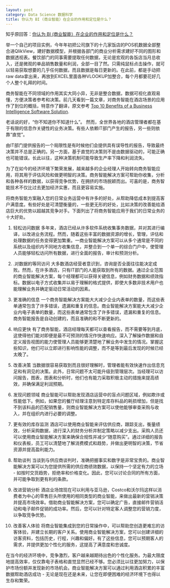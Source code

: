 ```yaml
---
layout: post
category: Data Science 数据科学
title: 你认为 BI (商业智能）在企业的作用和定位是什么？
---
```


知乎原回答：[你认为 BI (商业智能）在企业的作用和定位是什么？](https://www.zhihu.com/people/zuckgo/answers?page=2)

举一个自己的项目实例，今年年初把公司旗下的十几家饭店的POS机数据全部整合进QlikView，建好数据模型，并根据各部门的商业分析需求建好不同的图形和数据透视表。餐饮部门的同事需要提取任何数据，无论是宏观的各饭店当月总收入，还是微观的单品销售数量和利润，全部一目了然。只需纯鼠标点击操作，就可以轻易获取想要的几乎任何数据，而且数据是每日更新的。在此前，都是手动把raw data拿出来，再放到EXCEL里面各种VLOOKUP加整合，每个月都要花好几个人整个礼拜的时间。

商务智能在不同领域的作用其实大同小异，无非是整合数据，数据可视化直观易懂，方便决策者参考和决策。前几天看到一篇文章，对商务智能在酒店场景的应用作了到位的概括，特意作了翻译，原文参考 [Top 10 Benefits of a Business Intelligence Software Solution](https://www.hotelexecutive.com/business_review/2235/top-10-benefits-of-a-business-intelligence-software-solution).

<!-- more -->

老话说的好，“你不知道你不知道什么”。 然而，全世界各地的酒店管理者都在基于有限的信息作关键性的业务决策。有些人依赖IT部门产生的报告，另一些则依靠“直觉”。

由IT部门提供报告的一个局限性是有时候他们会提供具有误导性的报告，导致最终决策并不总是正确的。另一方面，基于直觉的决策则不是由数据驱动的，可能正确也可能错误。长此以往，这种决策机制可能导致生产率下降和利润流失。

为了在如今的经济环境下繁荣发展，越来越多的企业经理人开始转向商务智能应用，将其用于评估风险和做更明智的决策。商务智能解决方案可帮助你收集，分析和各种各样的数据，以获得竞争优势，在拥挤的市场脱颖而出。可喜的是，商务智能技术不仅比过去更加经济实惠，而且更容易实施。

将商务智能方案融入您的日常业务运营中有许多的好处，从帮助降低成本到提高客户满意度。有些好处是可清楚衡量的，一些更无形的好处，比如决策的改善能给酒店巨大的优势以超越其竞争对手。下面列出了将商务智能应用于我们的日常业务的十大好处。

1. 轻松访问数据 多年来，酒店已经从许多软件系统收集事务数据，并对其进行编译，以改进业务流程。然而，随着这些丰富的数据资源的增长，管理，评估和处理数据的任务变得更加繁重。一商业智能解决方案可以从多个通常是不同的系统以及组织内不同地方收集信息，并整合到一个单一的综合门户中，使管理人员能够轻松访问所有数据，进行全面的报告，审计和预测分析。

2. .对数据的等同访问 大多数酒店经营者意识到，咨询是否全面往往能决定成败。然而，在许多酒店，只有IT部门的人能获取到所有的数据。通过企业范围的商业智能解决方案，每个经理都可以获得关键信息，例如财务数据和绩效指标。数据以电子方式收集并以易于理解的格式提供，即使大多数非技术用户也能理解业务并确定驱动日常活动的因素。

3. 更准确的信息 一个商务智能解决方案能大大减少企业内表单的数量，而这些表单通常包含了许多错误，遗漏和重复的信息。商业智能解决方案能大大减少企业内电子表单的数量，而这些表单通常包含了许多错误，遗漏和重复的信息。商务智能报告是自动创建的，而且准确的和不断更新的。

4. 响应更快 有了商务智能，酒店经理每天都可以查看报告，而不需要等到月底，这使得他们能对即便是最不可预测的情况作快速响应。深入了解操作数据和自定义报告视图的能力使管理人员能够更清楚地了解业务中发生的情况。掌握这些知识，他们可以立即进行影响性能的调整，而不是等到最后发现的时候已经太晚了。

5. 改善决策 当数据很容易获取到而且很好理解时，管理者能有效快速作出信息充足和有洞见的决策。此外，日常问题不太可能升级到管理层次。当经理可以访问报告，图表，图表和分析时，他们也有能力采取积极主动的措施来提高绩效，并确保满足利润预期。

6. 发现问题领域 商业智能可以帮助发现酒店运营中的盲点问题区域，例如欺诈或性能低下。例如，如果您的餐厅经理注意到特定库存料品的耗损增加，但是找不到该料品的匹配销售量，则商业智能解决方案可以使他能够审查采购与收入，并在组织内进行必要的调整。

7. 更有效的库存监测 酒店可以使用商业智能来评估供应商，跟踪支出，衡量绩效，分析采购数据，进行深入的财务分析并制定策略以减少支出。采购人员还可以使用商业智能解决方案来确保合规性并减少“随意购买”。通过详细的报告和仪表板，员工可以清楚地了解消费模式和趋势，并做出更明智的决策，节省资源并提高盈利能力。

8. 帮助谈判 当谈到与供应商谈判时，准确把握事实和数字是非常宝贵的。商业智能解决方案可以为您提供所需的供应商绩效数据，以保持一个坚定有力的立场 - 如按时交货趋势，拒绝率和价格变化。因此，您可以讨论合同的所有方面，并可能争取到更有利的条款。

9. 改进营销分析 酒店业场馆现在可以利用与亚马逊，Costco和沃尔玛这样以消费者为中心的零售巨头所使用的相同类型的商业智能，来做出最新的营销决策并提高市场效率。借助商业智能解决方案，您可以确定广告，直接邮件营销活动和电子邮件促销的成功率。然后，您可以针对特定客人调整您的营销力度，以争取竞争优势。

10. 改善客人体验 将商业智能集成到您的日常操作中，可以帮助您创造更难忘的访客体验，并建立长期的客户关系。使用商业智能解决方案，您可以创建详细的访客资料，包括历史，行程，兴趣和偏好。有了这些信息，您可以预期客人的需求，并提供更加个性化的服务，这提高了满意度和忠诚度。

在当今的经济环境中，竞争激烈，客户越来越期待出色的个性化服务。为最大限度地提高效率，仅仅靠电子表格和直觉显然已经不够。您必须比以往更加努力，以保护市场份额并发现新的市场机会。商业智能解决方案可以通过利用酒店积累的丰富数据帮助酒店成功 - 无论是现在还是未来，让您在即便困难的经济环境下也得以生存和繁荣。
